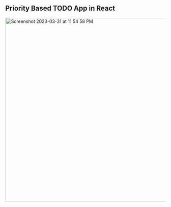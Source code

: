 ## Priority Based TODO App in React
<img width="576" alt="Screenshot 2023-03-31 at 11 54 58 PM" src="https://user-images.githubusercontent.com/66280303/229208699-61790ea1-5d17-468e-89aa-809fd8ccd235.png">

